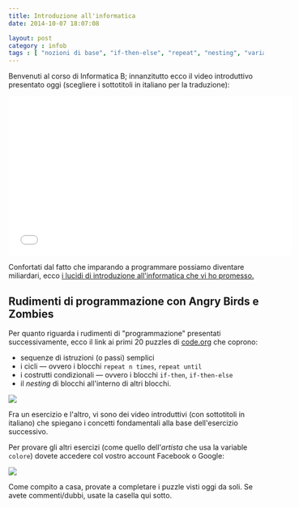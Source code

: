 ```yaml
---
title: Introduzione all'informatica
date: 2014-10-07 18:07:08

layout: post
category : infob 
tags : [ "nozioni di base", "if-then-else", "repeat", "nesting", "variabili" ] 
---
```


Benvenuti al corso di Informatica B; innanzitutto ecco il video introduttivo presentato oggi (scegliere i sottotitoli in italiano per la traduzione):

<iframe class="youtube" width="560" height="315" src="//www.youtube.com/embed/nKIu9yen5nc" frameborder="0" allowfullscreen></iframe>

Confortati dal fatto che imparando a programmare possiamo diventare miliardari, ecco [i lucidi di introduzione all'informatica che vi ho promesso.](https://www.dropbox.com/s/4t8elcvkd4aqc7t/01_introduzione_informatica_1.pdf?dl=0)

## Rudimenti di programmazione con Angry Birds e Zombies

Per quanto riguarda i rudimenti di "programmazione" presentati successivamente, ecco il link ai primi 20 puzzles di [code.org](http://learn.code.org/hoc/1) che coprono:

* sequenze di istruzioni (o passi) semplici
* i cicli — ovvero i blocchi `repeat n times`, `repeat until` 
* i costrutti condizionali — ovvero i blocchi `if-then`, `if-then-else`
* il *nesting* di blocchi all'interno di altri blocchi.

[![](https://dl.dropboxusercontent.com/u/5867765/images/code.org.link.png) ](http://learn.code.org/hoc/1)

Fra un esercizio e l'altro, vi sono dei video introduttivi (con sottotitoli in italiano) che spiegano i concetti fondamentali alla base dell'esercizio successivo.

Per provare gli altri esercizi (come quello dell'*artista* che usa la variable `colore`) dovete accedere col vostro account Facebook o Google: 

[![](https://dl.dropboxusercontent.com/u/5867765/images/code.org.link2.png) ](http://learn.code.org/s/1/level/28)

Come compito a casa, provate a completare i puzzle visti oggi da soli. Se avete commenti/dubbi, usate la casella qui sotto. 


